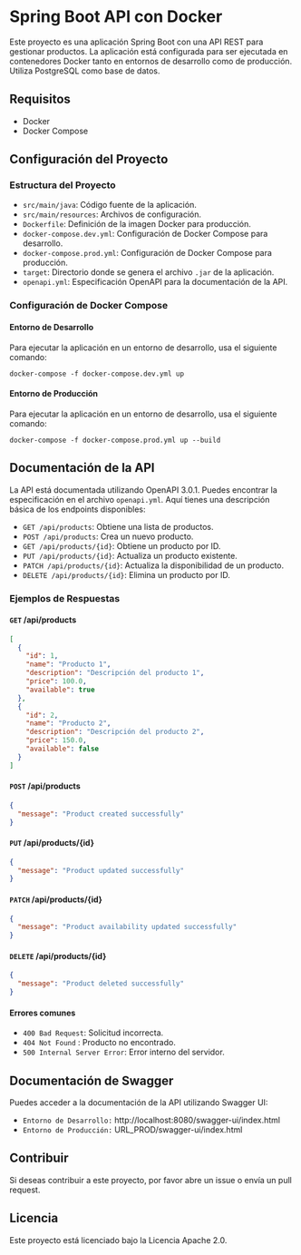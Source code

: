 # Spring Boot API con Docker

Este proyecto es una aplicación Spring Boot con una API REST para gestionar productos. La aplicación está configurada para ser ejecutada en contenedores Docker tanto en entornos de desarrollo como de producción. Utiliza PostgreSQL como base de datos.

## Requisitos

- Docker
- Docker Compose

## Configuración del Proyecto

### Estructura del Proyecto

- `src/main/java`: Código fuente de la aplicación.
- `src/main/resources`: Archivos de configuración.
- `Dockerfile`: Definición de la imagen Docker para producción.
- `docker-compose.dev.yml`: Configuración de Docker Compose para desarrollo.
- `docker-compose.prod.yml`: Configuración de Docker Compose para producción.
- `target`: Directorio donde se genera el archivo `.jar` de la aplicación.
- `openapi.yml`: Especificación OpenAPI para la documentación de la API.

### Configuración de Docker Compose

#### Entorno de Desarrollo
Para ejecutar la aplicación en un entorno de desarrollo, usa el siguiente comando:
```
docker-compose -f docker-compose.dev.yml up
```

#### Entorno de Producción
Para ejecutar la aplicación en un entorno de desarrollo, usa el siguiente comando:
```
docker-compose -f docker-compose.prod.yml up --build
```

## Documentación de la API

La API está documentada utilizando OpenAPI 3.0.1. Puedes encontrar la especificación en el archivo `openapi.yml`. Aquí tienes una descripción básica de los endpoints disponibles:

- `GET /api/products`: Obtiene una lista de productos.
- `POST /api/products`: Crea un nuevo producto.
- `GET /api/products/{id}`: Obtiene un producto por ID.
- `PUT /api/products/{id}`: Actualiza un producto existente.
- `PATCH /api/products/{id}`: Actualiza la disponibilidad de un producto.
- `DELETE /api/products/{id}`: Elimina un producto por ID.

### Ejemplos de Respuestas

#### `GET` /api/products

```json
[
  {
    "id": 1,
    "name": "Producto 1",
    "description": "Descripción del producto 1",
    "price": 100.0,
    "available": true
  },
  {
    "id": 2,
    "name": "Producto 2",
    "description": "Descripción del producto 2",
    "price": 150.0,
    "available": false
  }
]
```
#### `POST` /api/products
```json
{
  "message": "Product created successfully"
}
```
#### `PUT` /api/products/{id}
```json
{
  "message": "Product updated successfully"
}
```
#### `PATCH` /api/products/{id}
```json
{
  "message": "Product availability updated successfully"
}
```
#### `DELETE` /api/products/{id}
```json
{
  "message": "Product deleted successfully"
}
```
#### Errores comunes

- `400 Bad Request`:  Solicitud incorrecta.
- `404 Not Found`  :  Producto no encontrado.
- `500 Internal Server Error`:  Error interno del servidor.

## Documentación de Swagger
Puedes acceder a la documentación de la API utilizando Swagger UI:

- `Entorno de Desarrollo:` http://localhost:8080/swagger-ui/index.html
- `Entorno de Producción:` URL_PROD/swagger-ui/index.html

## Contribuir
Si deseas contribuir a este proyecto, por favor abre un issue o envía un pull request.

## Licencia
Este proyecto está licenciado bajo la Licencia Apache 2.0.
